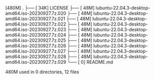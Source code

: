 [480M]  .
├── [ 34K]  LICENSE
├── [ 48M]  lubuntu-22.04.3-desktop-amd64.iso-20230927.7z.020
├── [ 48M]  lubuntu-22.04.3-desktop-amd64.iso-20230927.7z.021
├── [ 48M]  lubuntu-22.04.3-desktop-amd64.iso-20230927.7z.022
├── [ 48M]  lubuntu-22.04.3-desktop-amd64.iso-20230927.7z.023
├── [ 48M]  lubuntu-22.04.3-desktop-amd64.iso-20230927.7z.024
├── [ 48M]  lubuntu-22.04.3-desktop-amd64.iso-20230927.7z.025
├── [ 48M]  lubuntu-22.04.3-desktop-amd64.iso-20230927.7z.026
├── [ 48M]  lubuntu-22.04.3-desktop-amd64.iso-20230927.7z.027
├── [ 48M]  lubuntu-22.04.3-desktop-amd64.iso-20230927.7z.028
├── [ 48M]  lubuntu-22.04.3-desktop-amd64.iso-20230927.7z.029
└── [   0]  README.md

 480M used in 0 directories, 12 files
